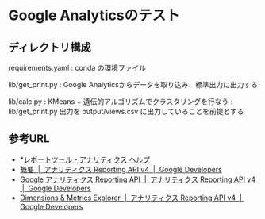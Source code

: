 # Google Analyticsのテスト

## ディレクトリ構成
requirements.yaml
: conda の環境ファイル

lib/get\_print.py
: Google Analyticsからデータを取り込み、標準出力に出力する

lib/calc.py
: KMeans + 遺伝的アルゴリズムでクラスタリングを行なう
: lib/get\_print.py 出力を output/views.csv に出力していることを前提とする

## 参考URL
* *[レポートツール - アナリティクス ヘルプ](*https://support.google.com/analytics/topic/6175347?hl=ja&ref_topic=1727148 "レポートツール - アナリティクス ヘルプ")
* [概要  |  アナリティクス Reporting API v4  |  Google Developers](https://developers.google.com/analytics/devguides/reporting/core/v4/?utm_source=analytics-discover-page&utm_medium=referral-internal&utm_campaign=content-cross-promo&utm_content=reporting-api-card "概要  |  アナリティクス Reporting API v4  |  Google Developers")
* [Google アナリティクス Reporting API  |  アナリティクス Reporting API v4  |  Google Developers](https://developers.google.com/analytics/devguides/reporting/core/v4/rest/ "Google アナリティクス Reporting API  |  アナリティクス Reporting API v4  |  Google Developers")
* [Dimensions & Metrics Explorer  |  アナリティクス Reporting API v4  |  Google Developers](https://developers.google.com/analytics/devguides/reporting/core/dimsmets "Dimensions & Metrics Explorer  |  アナリティクス Reporting API v4  |  Google Developers")
